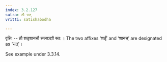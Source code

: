 ```yaml
---
index: 3.2.127
sutra: तौ सत्‌
vritti: satishabodha

---
```

वृत्तिः -- तौ शतृशानचौ सत्सञ्ज्ञौ स्तः । The two affixes ‘शतृँ’ and ‘शानच्’ are designated as ‘सत्’।


See example under 3.3.14.